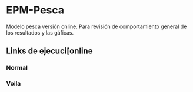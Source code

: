 # EPM-Pesca
Modelo pesca versión online. Para revisión de comportamiento general de los resultados y las gáficas.

## Links de ejecuci[online

### Normal

### Voila
